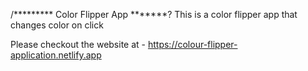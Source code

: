 /*********  Color Flipper App *******?
This is a color flipper app that changes color on click

Please checkout the website at - https://colour-flipper-application.netlify.app
